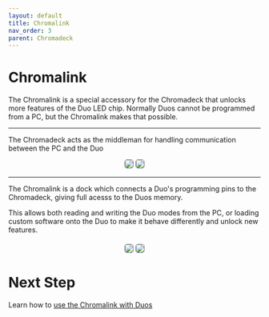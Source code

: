 ```yaml
---
layout: default
title: Chromalink
nav_order: 3
parent: Chromadeck
---
```


# Chromalink

The Chromalink is a special accessory for the Chromadeck that unlocks more features of the Duo LED chip. Normally Duos cannot be programmed from a PC, but the Chromalink makes that possible.

---

The Chromadeck acts as the middleman for handling communication between the PC and the Duo

<div style="text-align: center; margin: 5px">
  <img style="max-width:260px;border-radius:5px;border:1px solid gray;" src="assets/images/connect-chromalink.gif">
  <img style="max-width:260px;border-radius:5px;border:1px solid gray;" src="assets/images/connect-chromadeck.gif">
</div>

---
The Chromalink is a dock which connects a Duo's programming pins to the Chromadeck, giving full acesss to the Duos memory. 

This allows both reading and writing the Duo modes from the PC, or loading custom software onto the Duo to make it behave differently and unlock new features.

<div style="text-align: center; margin: 20px">
  <img style="max-width:260px;border-radius:5px;border:1px solid gray;" src="assets/images/insert-dock-1.gif">
  <img style="max-width:260px;border-radius:5px;border:1px solid gray;" src="assets/images/insert-dock-2.gif">
</div>

# Next Step

Learn how to [use the Chromalink with Duos](duo_connecting_or_upgrading_guide.html)
